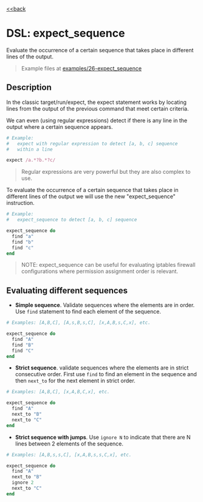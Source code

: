 [<<back](README.md)

# DSL: expect_sequence

Evaluate the occurrence of a certain sequence that takes place in different lines of the output.

> Example files at [examples/26-expect_sequence](../../examples/26-expect_sequence)

## Description

In the classic target/run/expect, the expect statement works by locating lines from the output of the previous command that meet certain criteria.

We can even (using regular expressions) detect if there is any line in the output where a certain sequence appears.


```ruby
# Example:
#   expect with regular expression to detect [a, b, c] sequence
#   within a line

expect /a.*?b.*?c/
```

> Regular expressions are very powerful but they are also complex to use.

To evaluate the occurrence of a certain sequence that takes place in different lines of the output we will use the new "expect_sequence" instruction.


```ruby
# Example:
#   expect_sequence to detect [a, b, c] sequence

expect_sequence do
  find "a"
  find "b"
  find "c"
end
```

> NOTE: expect_sequence can be useful for evaluating iptables firewall configurations where permission assignment order is relevant.

## Evaluating different sequences

* **Simple sequence**. Validate sequences where the elements are in order. Use `find` statement to find each element of the sequence.

```ruby
# Examples: [A,B,C], [A,s,B,s,C], [x,A,B,s,C,x], etc.

expect_sequence do
  find "A"
  find "B"
  find "C"
end
```

* **Strict sequence**. validate sequences where the elements are in strict consecutive order. First use `find` to find an element in the sequence and then `next_to` for the next element in strict order.

```ruby
# Examples: [A,B,C], [x,A,B,C,x], etc.

expect_sequence do
  find "A"
  next_to "B"
  next_to "C"
end
```

* **Strict sequence with jumps**. Use `ignore N` to indicate that there are N lines between 2 elements of the sequence.

```ruby
# Examples: [A,B,s,s,C], [x,A,B,s,s,C,x], etc.

expect_sequence do
  find "A"
  next_to "B"
  ignore 2
  next_to "C"
end
```
